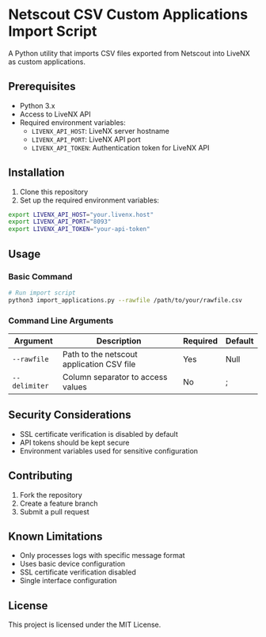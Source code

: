 # Netscout CSV Custom Applications Import Script

A Python utility that imports CSV files exported from Netscout into LiveNX as custom applications.

## Prerequisites

- Python 3.x
- Access to LiveNX API
- Required environment variables:
  - `LIVENX_API_HOST`: LiveNX server hostname
  - `LIVENX_API_PORT`: LiveNX API port
  - `LIVENX_API_TOKEN`: Authentication token for LiveNX API

## Installation

1. Clone this repository
2. Set up the required environment variables:
```bash
export LIVENX_API_HOST="your.livenx.host"
export LIVENX_API_PORT="8093"
export LIVENX_API_TOKEN="your-api-token"
```

## Usage

### Basic Command
```bash
# Run import script 
python3 import_applications.py --rawfile /path/to/your/rawfile.csv
```

### Command Line Arguments

| Argument | Description | Required | Default |
|----------|-------------|----------|----------|
| `--rawfile` | Path to the netscout application CSV file | Yes | Null |
| `--delimiter` | Column separator to access values | No | ; |

## Security Considerations

- SSL certificate verification is disabled by default
- API tokens should be kept secure
- Environment variables used for sensitive configuration

## Contributing

1. Fork the repository
2. Create a feature branch
3. Submit a pull request

## Known Limitations

- Only processes logs with specific message format
- Uses basic device configuration
- SSL certificate verification disabled
- Single interface configuration

## License

This project is licensed under the MIT License.
